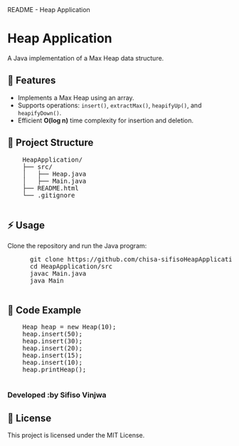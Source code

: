 <!DOCTYPE html>
<html>
<head>
    README - Heap Application
</head>
<body>
    <h1>Heap Application</h1>
    <p>A Java implementation of a Max Heap data structure.</p>
    
   <h2>📌 Features</h2>
    <ul>
        <li>Implements a Max Heap using an array.</li>
        <li>Supports operations: <code>insert()</code>, <code>extractMax()</code>, <code>heapifyUp()</code>, and <code>heapifyDown()</code>.</li>
        <li>Efficient <strong>O(log n)</strong> time complexity for insertion and deletion.</li>
    </ul>
    
   <h2>📂 Project Structure</h2>
    <pre>
    HeapApplication/
    ├── src/
    │   ├── Heap.java
    │   ├── Main.java
    ├── README.html
    └── .gitignore
    </pre>
    
   <h2>⚡ Usage</h2>
    <p>Clone the repository and run the Java program:</p>
      <pre>
      git clone https://github.com/chisa-sifisoHeapApplication.git
      cd HeapApplication/src
      javac Main.java
      java Main
      </pre>
      
   <h2>📜 Code Example</h2>
    <pre>
    Heap heap = new Heap(10);
    heap.insert(50);
    heap.insert(30);
    heap.insert(20);
    heap.insert(15);
    heap.insert(10);
    heap.printHeap();
    </pre>
   <h3>Developed :by Sifiso Vinjwa</h3>
    
  <h2>🔗 License</h2>
    <p>This project is licensed under the MIT License.</p>
</body>
</html>
